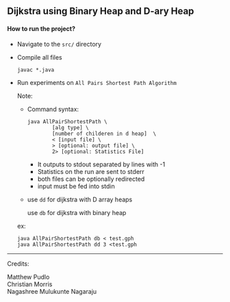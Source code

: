 ## Dijkstra using Binary Heap and D-ary Heap

#### How to run the project?

- Navigate to the `src/` directory 

- Compile all files

    `javac *.java`

- Run experiments on `All Pairs Shortest Path Algorithm`

    Note: 
    - Command syntax:

        ```
        java AllPairShortestPath \
                [alg type] \
                [number of childeren in d heap]  \
                < [input file] \
                > [optional: output file] \
                2> [optional: Statistics File]
        ```
        - It outputs to stdout separated by lines with -1 
        - Statistics on the run are sent to stderr
        - both files can be optionally redirected
        - input must be fed into stdin
    - use `dd` for dijkstra with D array heaps

      use `db` for dijkstra with binary heap

    ex:
    ```
    java AllPairShortestPath db < test.gph 
    java AllPairShortestPath dd 3 <test.gph
    ```
----

Credits:

Matthew Pudlo \
Christian Morris \
Nagashree Mulukunte Nagaraju
